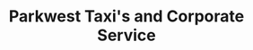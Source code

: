 ---
title: "Parkwest Taxi's and Corporate Service"
address: "Parkwest Road Parkwest Ind Est Nangor Road 12 Co. Dublin"
tel: "(01)6120555"
county: "Dublin"
category: "Taxi Services"
type: "Content"
lat: "53.33180616"
lng: "-6.37478719"
---
